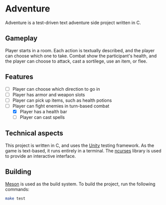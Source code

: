 # Adventure

Adventure is a test-driven text adventure side project written in C.

## Gameplay

Player starts in a room. Each action is textually described, and the player can
choose which one to take. Combat show the participant's health, and the player
can choose to attack, cast a sortilege, use an item, or flee.

## Features

- [ ] Player can choose which direction to go in
- [ ] Player has armor and weapon slots
- [ ] Player can pick up items, such as health potions
- [ ] Player can fight enemies in turn-based combat
    - [x] Player has a health bar
    - [ ] Player can cast spells

## Technical aspects

This project is written in C, and uses the [Unity] testing framework. As the
game is text-based, it runs entirely in a terminal. The [ncurses] library is used
to provide an interactive interface.

[Unity]: https://www.throwtheswitch.org/unity
[ncurses]: https://invisible-island.net/ncurses/

## Building

[Meson] is used as the build system. To build the project, run the following
commands:

```sh
make test
```

[Meson]: https://mesonbuild.com/
